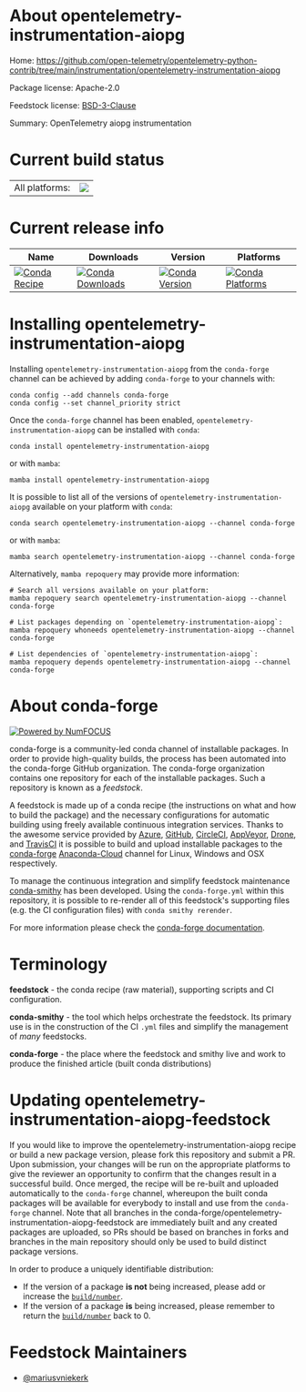 About opentelemetry-instrumentation-aiopg
=========================================

Home: https://github.com/open-telemetry/opentelemetry-python-contrib/tree/main/instrumentation/opentelemetry-instrumentation-aiopg

Package license: Apache-2.0

Feedstock license: [BSD-3-Clause](https://github.com/conda-forge/opentelemetry-instrumentation-aiopg-feedstock/blob/main/LICENSE.txt)

Summary: OpenTelemetry aiopg instrumentation

Current build status
====================


<table><tr><td>All platforms:</td>
    <td>
      <a href="https://dev.azure.com/conda-forge/feedstock-builds/_build/latest?definitionId=13873&branchName=main">
        <img src="https://dev.azure.com/conda-forge/feedstock-builds/_apis/build/status/opentelemetry-instrumentation-aiopg-feedstock?branchName=main">
      </a>
    </td>
  </tr>
</table>

Current release info
====================

| Name | Downloads | Version | Platforms |
| --- | --- | --- | --- |
| [![Conda Recipe](https://img.shields.io/badge/recipe-opentelemetry--instrumentation--aiopg-green.svg)](https://anaconda.org/conda-forge/opentelemetry-instrumentation-aiopg) | [![Conda Downloads](https://img.shields.io/conda/dn/conda-forge/opentelemetry-instrumentation-aiopg.svg)](https://anaconda.org/conda-forge/opentelemetry-instrumentation-aiopg) | [![Conda Version](https://img.shields.io/conda/vn/conda-forge/opentelemetry-instrumentation-aiopg.svg)](https://anaconda.org/conda-forge/opentelemetry-instrumentation-aiopg) | [![Conda Platforms](https://img.shields.io/conda/pn/conda-forge/opentelemetry-instrumentation-aiopg.svg)](https://anaconda.org/conda-forge/opentelemetry-instrumentation-aiopg) |

Installing opentelemetry-instrumentation-aiopg
==============================================

Installing `opentelemetry-instrumentation-aiopg` from the `conda-forge` channel can be achieved by adding `conda-forge` to your channels with:

```
conda config --add channels conda-forge
conda config --set channel_priority strict
```

Once the `conda-forge` channel has been enabled, `opentelemetry-instrumentation-aiopg` can be installed with `conda`:

```
conda install opentelemetry-instrumentation-aiopg
```

or with `mamba`:

```
mamba install opentelemetry-instrumentation-aiopg
```

It is possible to list all of the versions of `opentelemetry-instrumentation-aiopg` available on your platform with `conda`:

```
conda search opentelemetry-instrumentation-aiopg --channel conda-forge
```

or with `mamba`:

```
mamba search opentelemetry-instrumentation-aiopg --channel conda-forge
```

Alternatively, `mamba repoquery` may provide more information:

```
# Search all versions available on your platform:
mamba repoquery search opentelemetry-instrumentation-aiopg --channel conda-forge

# List packages depending on `opentelemetry-instrumentation-aiopg`:
mamba repoquery whoneeds opentelemetry-instrumentation-aiopg --channel conda-forge

# List dependencies of `opentelemetry-instrumentation-aiopg`:
mamba repoquery depends opentelemetry-instrumentation-aiopg --channel conda-forge
```


About conda-forge
=================

[![Powered by
NumFOCUS](https://img.shields.io/badge/powered%20by-NumFOCUS-orange.svg?style=flat&colorA=E1523D&colorB=007D8A)](https://numfocus.org)

conda-forge is a community-led conda channel of installable packages.
In order to provide high-quality builds, the process has been automated into the
conda-forge GitHub organization. The conda-forge organization contains one repository
for each of the installable packages. Such a repository is known as a *feedstock*.

A feedstock is made up of a conda recipe (the instructions on what and how to build
the package) and the necessary configurations for automatic building using freely
available continuous integration services. Thanks to the awesome service provided by
[Azure](https://azure.microsoft.com/en-us/services/devops/), [GitHub](https://github.com/),
[CircleCI](https://circleci.com/), [AppVeyor](https://www.appveyor.com/),
[Drone](https://cloud.drone.io/welcome), and [TravisCI](https://travis-ci.com/)
it is possible to build and upload installable packages to the
[conda-forge](https://anaconda.org/conda-forge) [Anaconda-Cloud](https://anaconda.org/)
channel for Linux, Windows and OSX respectively.

To manage the continuous integration and simplify feedstock maintenance
[conda-smithy](https://github.com/conda-forge/conda-smithy) has been developed.
Using the ``conda-forge.yml`` within this repository, it is possible to re-render all of
this feedstock's supporting files (e.g. the CI configuration files) with ``conda smithy rerender``.

For more information please check the [conda-forge documentation](https://conda-forge.org/docs/).

Terminology
===========

**feedstock** - the conda recipe (raw material), supporting scripts and CI configuration.

**conda-smithy** - the tool which helps orchestrate the feedstock.
                   Its primary use is in the construction of the CI ``.yml`` files
                   and simplify the management of *many* feedstocks.

**conda-forge** - the place where the feedstock and smithy live and work to
                  produce the finished article (built conda distributions)


Updating opentelemetry-instrumentation-aiopg-feedstock
======================================================

If you would like to improve the opentelemetry-instrumentation-aiopg recipe or build a new
package version, please fork this repository and submit a PR. Upon submission,
your changes will be run on the appropriate platforms to give the reviewer an
opportunity to confirm that the changes result in a successful build. Once
merged, the recipe will be re-built and uploaded automatically to the
`conda-forge` channel, whereupon the built conda packages will be available for
everybody to install and use from the `conda-forge` channel.
Note that all branches in the conda-forge/opentelemetry-instrumentation-aiopg-feedstock are
immediately built and any created packages are uploaded, so PRs should be based
on branches in forks and branches in the main repository should only be used to
build distinct package versions.

In order to produce a uniquely identifiable distribution:
 * If the version of a package **is not** being increased, please add or increase
   the [``build/number``](https://docs.conda.io/projects/conda-build/en/latest/resources/define-metadata.html#build-number-and-string).
 * If the version of a package **is** being increased, please remember to return
   the [``build/number``](https://docs.conda.io/projects/conda-build/en/latest/resources/define-metadata.html#build-number-and-string)
   back to 0.

Feedstock Maintainers
=====================

* [@mariusvniekerk](https://github.com/mariusvniekerk/)

